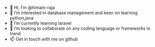 - 👋 Hi, I’m @himani-raja
- 👀 I’m interested in database management and keen on learning python,java
- 🌱 I’m currently learning laravel
- 💞️ I’m looking to collaborate on any coding language or frameworks in trend
- 📫 Get in touch with me on github

<!---
himani-raja/himani-raja is a ✨ special ✨ repository because its `README.md` (this file) appears on your GitHub profile.
You can click the Preview link to take a look at your changes.
--->
